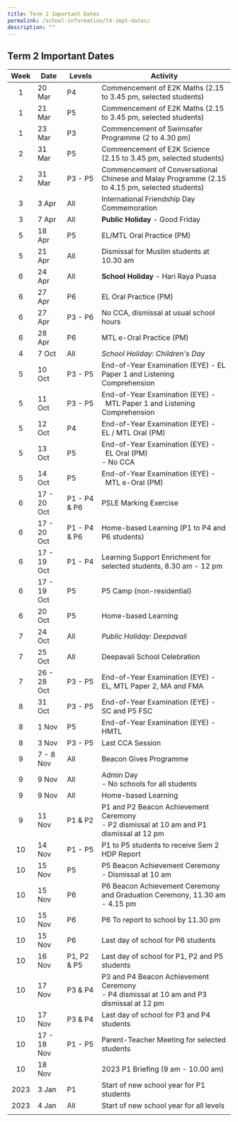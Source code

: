 ```yaml
---
title: Term 2 Important Dates
permalink: /school-information/t4-impt-dates/
description: ""
---
```

## Term 2 Important Dates

| Week | Date | Levels | Activity |
|:---:|---|---|---|
| 1 | 20 Mar | P4 | Commencement of E2K Maths (2.15 to 3.45 pm, selected students) |
| 1 | 21 Mar | P5 | Commencement of E2K Maths (2.15 to 3.45 pm, selected students) |
| 1 | 23 Mar | P3 | Commencement of Swimsafer Programme (2 to 4.30 pm) |
| 2 | 31 Mar | P5  | Commencement of E2K Science (2.15 to 3.45 pm, selected students) |
| 2 | 31 Mar | P3 - P5 | Commencement of Conversational Chinese and Malay Programme (2.15 to 4.15 pm, selected students) |
| 3 | 3 Apr | All | International Friendship Day Commemoration |
| 3 | 7 Apr | All | **Public Holiday** \- Good Friday |
| 5 | 18 Apr | P5 | EL/MTL Oral Practice (PM) |
| 5 | 21 Apr | All | Dismissal for Muslim students at 10.30 am |
| 6 | 24 Apr| All | **School Holiday** \- Hari Raya Puasa |
| 6 | 27 Apr | P6 | EL Oral Practice (PM) |
| 6 | 27 Apr | P3 - P6 | No CCA, dismissal at usual school hours |
| 6 | 28 Apr | P6 | MTL e-Oral Practice (PM) |
| 4 | 7 Oct | All | _School Holiday: Children's Day_ |
| 5 | 10 Oct | P3 - P5 | End-of-Year Examination (EYE) - EL Paper 1 and Listening Comprehension |
| 5 | 11 Oct | P3 - P5 | End-of-Year Examination (EYE) -  MTL Paper 1 and Listening Comprehension |
| 5 | 12 Oct | P4 | End-of-Year Examination (EYE) -  EL / MTL Oral (PM) |
| 5 | 13 Oct | P5 | End-of-Year Examination (EYE) -  EL Oral (PM)  <br>- No CCA |
| 5 | 14 Oct | P5 | End-of-Year Examination (EYE) -  MTL e-Oral (PM) |
| 6 | 17 - 20 Oct | P1 - P4 & P6 | PSLE Marking Exercise |
| 6 | 17 - 20 Oct | P1 - P4 & P6 | Home-based Learning (P1 to P4 and P6 students) |
| 6 | 17 - 19 Oct | P1 - P4 | Learning Support Enrichment for selected students, 8.30 am - 12 pm |
| 6 | 17 - 19 Oct | P5 | P5 Camp (non-residential) |
| 6 | 20 Oct | P5 | Home-based Learning |
| 7 | 24 Oct | All | _Public Holiday: Deepavali_ |
| 7 | 25 Oct | All | Deepavali School Celebration |
| 7 | 26 - 28 Oct | P3 - P5 | End-of-Year Examination (EYE) -  EL, MTL Paper 2, MA and FMA |
| 8 | 31 Oct | P3 - P5 | End-of-Year Examination (EYE) -  SC and P5 FSC |
| 8 | 1 Nov | P5 | End-of-Year Examination (EYE) -  HMTL |
| 8 | 3 Nov | P3 - P5 | Last CCA Session |
| 9 | 7 - 8 Nov | All | Beacon Gives Programme |
| 9 | 9 Nov | All | Admin Day  <br>- No schools for all students |
| 9 | 9 Nov | All | Home-based Learning |
| 9 | 11 Nov | P1 & P2 | P1 and P2 Beacon Achievement Ceremony  <br>- P2 dismissal at 10 am and P1 dismissal at 12 pm |
| 10 | 14 Nov | P1 - P5 | P1 to P5 students to receive Sem 2 HDP Report |
| 10 | 15 Nov | P5 | P5 Beacon Achievement Ceremony  <br>- Dismissal at 10 am |
| 10 | 15 Nov | P6 | P6 Beacon Achievement Ceremony and Graduation Ceremony, 11.30 am - 4.15 pm |
| 10 | 15 Nov | P6 | P6 To report to school by 11.30 pm |
| 10 | 15 Nov | P6 | Last day of school for P6 students |
| 10 | 16 Nov | P1, P2 & P5 | Last day of school for P1, P2 and P5 students |
| 10 | 17 Nov | P3 & P4 | P3 and P4 Beacon Achievement Ceremony  <br>- P4 dismissal at 10 am and P3 dismissal at 12 pm |
| 10 | 17 Nov | P3 & P4 | Last day of school for P3 and P4 students |
| 10 | 17 - 18 Nov | P1 - P5 | Parent-Teacher Meeting for selected students |
| 10 | 18 Nov |  | 2023 P1 Briefing (9 am - 10.00 am) |
| 2023 | 3 Jan | P1 | Start of new school year for P1 students |
| 2023 | 4 Jan | All | Start of new school year for all levels |
|  |  |  |  |